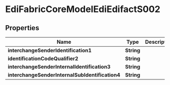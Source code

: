 
# EdiFabricCoreModelEdiEdifactS002

## Properties
Name | Type | Description | Notes
------------ | ------------- | ------------- | -------------
**interchangeSenderIdentification1** | **String** |  |  [optional]
**identificationCodeQualifier2** | **String** |  |  [optional]
**interchangeSenderInternalIdentification3** | **String** |  |  [optional]
**interchangeSenderInternalSubIdentification4** | **String** |  |  [optional]



